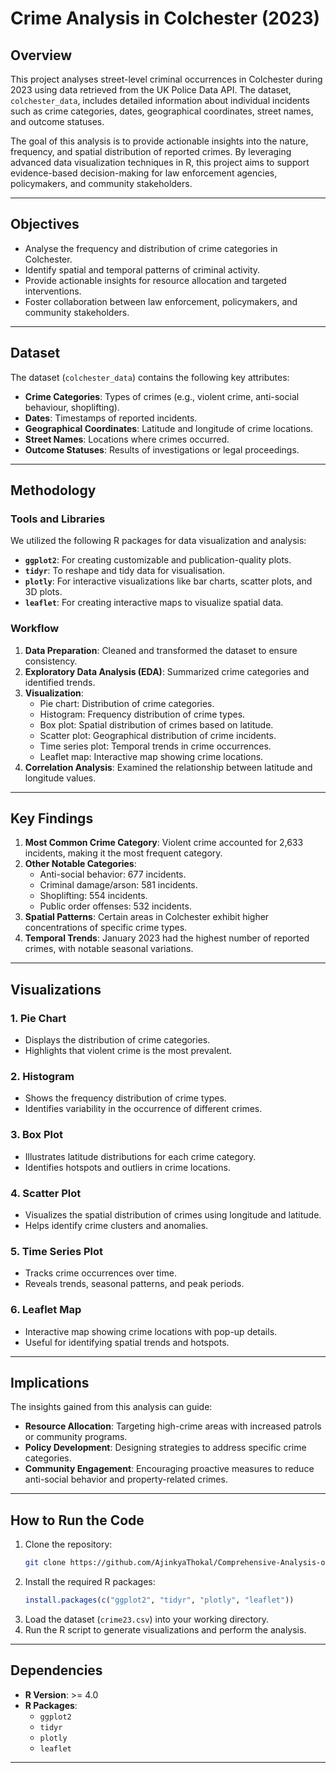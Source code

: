 
# Crime Analysis in Colchester (2023)

## Overview

This project analyses street-level criminal occurrences in Colchester during 2023 using data retrieved from the UK Police Data API. The dataset, `colchester_data`, includes detailed information about individual incidents such as crime categories, dates, geographical coordinates, street names, and outcome statuses. 

The goal of this analysis is to provide actionable insights into the nature, frequency, and spatial distribution of reported crimes. By leveraging advanced data visualization techniques in R, this project aims to support evidence-based decision-making for law enforcement agencies, policymakers, and community stakeholders.

---

## Objectives

- Analyse the frequency and distribution of crime categories in Colchester.
- Identify spatial and temporal patterns of criminal activity.
- Provide actionable insights for resource allocation and targeted interventions.
- Foster collaboration between law enforcement, policymakers, and community stakeholders.

---

## Dataset

The dataset (`colchester_data`) contains the following key attributes:
- **Crime Categories**: Types of crimes (e.g., violent crime, anti-social behaviour, shoplifting).
- **Dates**: Timestamps of reported incidents.
- **Geographical Coordinates**: Latitude and longitude of crime locations.
- **Street Names**: Locations where crimes occurred.
- **Outcome Statuses**: Results of investigations or legal proceedings.
---

## Methodology

### Tools and Libraries
We utilized the following R packages for data visualization and analysis:
- **`ggplot2`**: For creating customizable and publication-quality plots.
- **`tidyr`**: To reshape and tidy data for visualisation.
- **`plotly`**: For interactive visualizations like bar charts, scatter plots, and 3D plots.
- **`leaflet`**: For creating interactive maps to visualize spatial data.

### Workflow
1. **Data Preparation**: Cleaned and transformed the dataset to ensure consistency.
2. **Exploratory Data Analysis (EDA)**: Summarized crime categories and identified trends.
3. **Visualization**:
   - Pie chart: Distribution of crime categories.
   - Histogram: Frequency distribution of crime types.
   - Box plot: Spatial distribution of crimes based on latitude.
   - Scatter plot: Geographical distribution of crime incidents.
   - Time series plot: Temporal trends in crime occurrences.
   - Leaflet map: Interactive map showing crime locations.
4. **Correlation Analysis**: Examined the relationship between latitude and longitude values.

---

## Key Findings

1. **Most Common Crime Category**: Violent crime accounted for 2,633 incidents, making it the most frequent category.
2. **Other Notable Categories**:
   - Anti-social behavior: 677 incidents.
   - Criminal damage/arson: 581 incidents.
   - Shoplifting: 554 incidents.
   - Public order offenses: 532 incidents.
3. **Spatial Patterns**: Certain areas in Colchester exhibit higher concentrations of specific crime types.
4. **Temporal Trends**: January 2023 had the highest number of reported crimes, with notable seasonal variations.

---

## Visualizations

### 1. Pie Chart
- Displays the distribution of crime categories.
- Highlights that violent crime is the most prevalent.

### 2. Histogram
- Shows the frequency distribution of crime types.
- Identifies variability in the occurrence of different crimes.

### 3. Box Plot
- Illustrates latitude distributions for each crime category.
- Identifies hotspots and outliers in crime locations.

### 4. Scatter Plot
- Visualizes the spatial distribution of crimes using longitude and latitude.
- Helps identify crime clusters and anomalies.

### 5. Time Series Plot
- Tracks crime occurrences over time.
- Reveals trends, seasonal patterns, and peak periods.

### 6. Leaflet Map
- Interactive map showing crime locations with pop-up details.
- Useful for identifying spatial trends and hotspots.

---

## Implications

The insights gained from this analysis can guide:
- **Resource Allocation**: Targeting high-crime areas with increased patrols or community programs.
- **Policy Development**: Designing strategies to address specific crime categories.
- **Community Engagement**: Encouraging proactive measures to reduce anti-social behavior and property-related crimes.

---

## How to Run the Code

1. Clone the repository:
   ```bash
   git clone https://github.com/AjinkyaThokal/Comprehensive-Analysis-of-Policing-Data
   ```
2. Install the required R packages:
   ```R
   install.packages(c("ggplot2", "tidyr", "plotly", "leaflet"))
   ```
3. Load the dataset (`crime23.csv`) into your working directory.
4. Run the R script to generate visualizations and perform the analysis.

---

## Dependencies

- **R Version**: >= 4.0
- **R Packages**:
  - `ggplot2`
  - `tidyr`
  - `plotly`
  - `leaflet`

---




